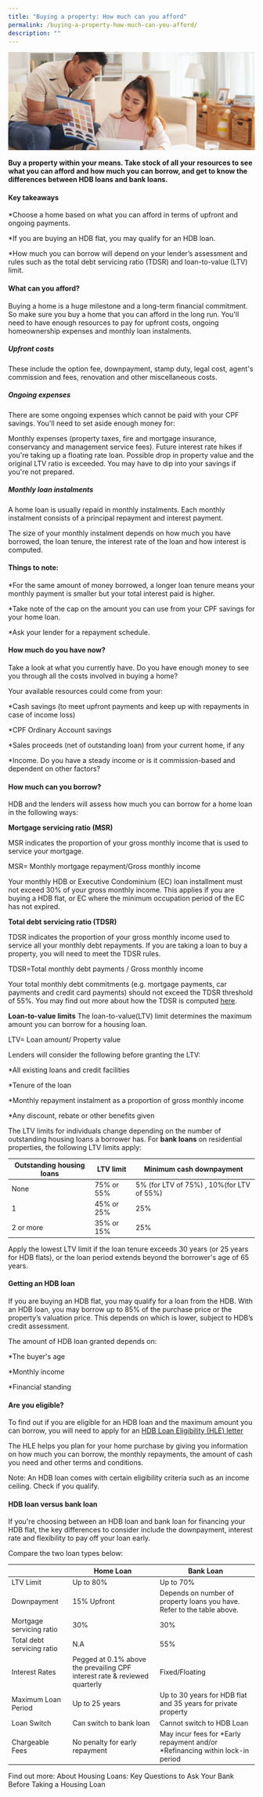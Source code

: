 ```yaml
---
title: "Buying a property: How much can you afford"
permalink: /buying-a-property-how-much-can-you-afford/
description: ""
---
```

![Buying a property](/images/buying%20a%20property.jfif)

**Buy a property within your means. Take stock of all your resources to see what you can afford and how much you can borrow, and get to know the differences between HDB loans and bank loans.**

#### Key takeaways
*Choose a home based on what you can afford in terms of upfront and ongoing payments.

*If you are buying an HDB flat, you may qualify for an HDB loan.

*How much you can borrow will depend on your lender’s assessment and rules such as the total debt servicing ratio (TDSR) and loan-to-value (LTV) limit.

#### What can you afford?
Buying a home is a huge milestone and a long-term financial commitment. So make sure you buy a home that you can afford in the long run. You'll need to have enough resources to pay for upfront costs, ongoing homeownership expenses and monthly loan instalments.

##### Upfront costs
These include the option fee, downpayment, stamp duty, legal cost, agent's commission and fees, renovation and other miscellaneous costs.

##### Ongoing expenses
There are some ongoing expenses which cannot be paid with your CPF savings. You'll need to set aside enough money for:

Monthly expenses (property taxes, fire and mortgage insurance, conservancy and management service fees).
Future interest rate hikes if you're taking up a floating rate loan.
Possible drop in property value and the original LTV ratio is exceeded.
You may have to dip into your savings if you're not prepared.

##### Monthly loan instalments
A home loan is usually repaid in monthly instalments. Each monthly instalment consists of a principal repayment and interest payment.

The size of your monthly instalment depends on how much you have borrowed, the loan tenure, the interest rate of the loan and how interest is computed.

#### Things to note:

*For the same amount of money borrowed, a longer loan tenure means your monthly payment is smaller but your total interest paid is higher.

*Take note of the cap on the amount you can use from your CPF savings for your home loan.

*Ask your lender for a repayment schedule.

#### How much do you have now?
Take a look at what you currently have. Do you have enough money to see you through all the costs involved in buying a home?

Your available resources could come from your:

*Cash savings (to meet upfront payments and keep up with repayments in case of income loss)

*CPF Ordinary Account savings

*Sales proceeds (net of outstanding loan) from your current home, if any

*Income. Do you have a steady income or is it commission-based and dependent on other factors?

#### How much can you borrow?
HDB and the lenders will assess how much you can borrow for a home loan in the following ways:

**Mortgage servicing ratio (MSR)**

MSR indicates the proportion of your gross monthly income that is used to service your mortgage.

MSR= Monthly mortgage repayment/Gross monthly income

Your monthly HDB or Executive Condominium (EC) loan installment must not exceed 30% of your gross monthly income. This applies if you are buying a HDB flat, or EC where the minimum occupation period of the EC has not expired.


**Total debt servicing ratio (TDSR)**

TDSR indicates the proportion of your gross monthly income used to service all your monthly debt repayments. If you are taking a loan to buy a property, you will need to meet the TDSR rules.

TDSR=Total monthly debt payments / Gross monthly income

Your total monthly debt commitments (e.g. mortgage payments, car payments and credit card payments) should not exceed the TDSR threshold of 55%. You may find out more about how the TDSR is computed [here](https://www.mas.gov.sg/regulation/explainers/tdsr-for-property-loans/calculating-tdsr).

**Loan-to-value limits**
The loan-to-value(LTV) limit determines the maximum amount you can borrow for a housing loan.

LTV= Loan amount/ Property value

Lenders will consider the following before granting the LTV:

*All existing loans and credit facilities

*Tenure of the loan

*Monthly repayment instalment as a proportion of gross monthly income

*Any discount, rebate or other benefits given

The LTV limits for individuals change depending on the number of outstanding housing loans a borrower has. For **bank loans** on residential properties, the following LTV limits apply:



| Outstanding housing loans | LTV limit | Minimum cash downpayment |
| -------- | -------- | -------- |
| None   | 75% or 55%    | 5% (for LTV of 75%)  , 10%(for LTV of 55%)
| 1   | 45% or 25%       | 25%    |
| 2 or more   | 35% or 15%     | 25%   |

Apply the lowest LTV limit if the loan tenure exceeds 30 years (or 25 years for HDB flats), or the loan period extends beyond the borrower's age of 65 years.


#### Getting an HDB loan
If you are buying an HDB flat, you may qualify for a loan from the HDB. With an HDB loan, you may borrow up to 85% of the purchase price or the property’s valuation price. This depends on which is lower, subject to HDB’s credit assessment.

The amount of HDB loan granted depends on:

*The buyer's age

*Monthly income

*Financial standing

#### Are you eligible?
To find out if you are eligible for an HDB loan and the maximum amount you can borrow, you will need to apply for an [HDB Loan Eligibility (HLE) letter](https://iam.hdb.gov.sg/common/login?spcptracking=1698139626565_8d11_547220b00778)

The HLE helps you plan for your home purchase by giving you information on how much you can borrow, the monthly repayments, the amount of cash you need and other terms and conditions.

Note: An HDB loan comes with certain eligibility criteria such as an income ceiling. Check if you qualify.

#### HDB loan versus bank loan

If you're choosing between an HDB loan and bank loan for financing your HDB flat, the key differences to consider include the downpayment, interest rate and flexibility to pay off your loan early.

Compare the two loan types below:


|  | Home Loan | Bank Loan |
| -------- | -------- | -------- |
| LTV Limit    | Up to 80%   | Up to 70%    |
| Downpayment    | 15% Upfront     | Depends on number of property loans you have. Refer to the table above.     |
| Mortgage servicing ratio | 30%     | 30%     |
| Total debt servicing ratio    | N.A     | 55%     |
| Interest Rates    | Pegged at 0.1% above the prevailing CPF interest rate & reviewed quarterly    | Fixed/Floating     |
| Maximum Loan Period    | Up to 25 years     | Up to 30 years for HDB flat and 35 years for private property       |
| Loan Switch     | Can switch to bank loan   | Cannot switch to HDB Loan    |
| Chargeable Fees   | No penalty for early repayment    | May incur fees for *Early repayment and/or *Refinancing within lock-in period  |



Find out more: About Housing Loans: Key Questions to Ask Your Bank Before Taking a Housing Loan